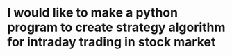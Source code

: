 # I would like to make a python program to create strategy algorithm for intraday trading in stock market
